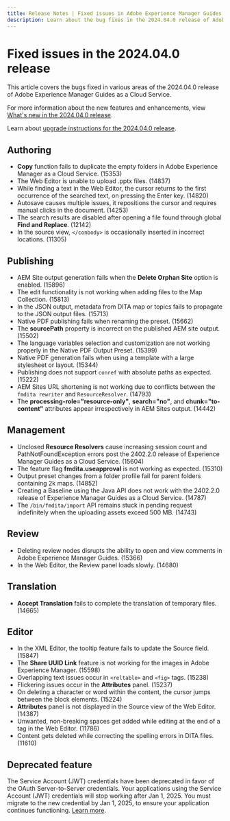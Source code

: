 ```yaml
---
title: Release Notes | Fixed issues in Adobe Experience Manager Guides, 2024.4.0 release
description: Learn about the bug fixes in the 2024.04.0 release of Adobe Experience Manager Guides as a Cloud Service.
---
```


# Fixed issues in the 2024.04.0 release 

This article covers the bugs fixed in various areas of the 2024.04.0 release of Adobe Experience Manager Guides as a Cloud Service.

For more information about the new features and enhancements, view [What's new in the 2024.04.0 release](whats-new-2024-04-0.md).

Learn about [upgrade instructions for the 2024.04.0 release](upgrade-instructions-2024-04-0.md).

## Authoring

- **Copy** function fails to duplicate the empty folders in Adobe Experience Manager as a Cloud Service. (15353)
- The Web Editor is unable to upload .pptx files. (14837)
-  While finding a text in the Web Editor, the cursor returns to the first occurrence of the searched text, on pressing the Enter key. (14820)
- Autosave causes multiple issues, it repositions the cursor and requires manual clicks in the document. (14253)
- The search results are disabled after opening a file found through global **Find and Replace**. (12142)
- In the source view, `</conbody>` is occasionally inserted in incorrect locations. (11305)

## Publishing

- AEM Site output generation fails when the **Delete Orphan Site** option is enabled. (15896)
- The edit functionality is not working when adding files to the Map Collection. (15813)
- In the JSON output, metadata from DITA map or topics fails to propagate to the JSON output files. (15713)
- Native PDF publishing fails when renaming the preset. (15662)
- The **sourcePath** property is incorrect on the published AEM site output. (15502)
- The language variables selection and customization are not working properly in the Native PDF Output Preset. (15399)
- Native PDF generation fails when using a template with a large stylesheet or layout. (15344)
- Publishing does not support `conref` with absolute paths as expected. (15222)
- AEM Sites URL shortening is not working due to conflicts between the `fmdita rewriter` and `ResourceResolver`. (14793)
- The **processing-role="resource-only"**, **search="no"**, and **chunk="to-content"** attributes appear irrespectively in AEM Sites output. (14442)

## Management

- Unclosed **Resource Resolvers** cause increasing session count and PathNotFoundException errors post the 2402.2.0 release of Experience Manager Guides as a Cloud Service. (15604)
- The feature flag **fmdita.useapproval** is not working as expected. (15310)
- Output preset changes from a folder profile fail for parent folders containing 2k maps. (14852)
- Creating a Baseline using the Java API does not work with the 2402.2.0 release of Experience Manager Guides as a Cloud Service. (14787)
- The `/bin/fmdita/import` API remains stuck in pending request indefinitely when the uploading assets exceed 500 MB. (14743)

## Review

- Deleting review nodes disrupts the ability to open and view comments in Adobe Experience Manager Guides. (15366)
- In the Web Editor, the Review panel loads slowly. (14680)

## Translation

- **Accept Translation** fails to complete the translation of temporary files. (14665)

## Editor 

- In the XML Editor, the tooltip feature fails to update the Source field. (15847)
- The **Share UUID Link** feature is not working for the images in Adobe Experience Manager. (15598)
- Overlapping text issues occur in `<reltable>` and `<fig>` tags. (15238) 
- Flickering issues occur in the **Attributes** panel. (15237)
- On deleting a character or word within the content, the cursor jumps between the block elements. (15224)
- **Attributes** panel is not displayed in the Source view of the Web Editor. (14387)
- Unwanted, non-breaking spaces get added while editing at the end of a tag in the Web Editor. (11786)
- Content gets deleted while correcting the spelling errors in DITA files. (11610)

## Deprecated feature

The Service Account (JWT) credentials have been deprecated in favor of the OAuth Server-to-Server credentials. Your applications using the Service Account (JWT) credentials will stop working after Jan 1, 2025. You must migrate to the new credential by Jan 1, 2025, to ensure your application continues functioning. [Learn more](https://developer.adobe.com/developer-console/docs/guides/authentication/ServerToServerAuthentication/migration/).






